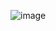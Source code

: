 ![image](https://i.giphy.com/media/v1.Y2lkPTc5MGI3NjExN3dmNTN3a3RhY3g0dm1seHl3NHQ0MW1yemp3a3g5bW5qc2V6aDU3eiZlcD12MV9pbnRlcm5hbF9naWZfYnlfaWQmY3Q9Zw/UnHo91NvgAX2L29OOH/giphy.gif)
